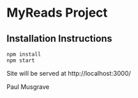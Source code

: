 # MyReads Project

## Installation Instructions
```
npm install
npm start
```

Site will be served at http://localhost:3000/

Paul Musgrave
